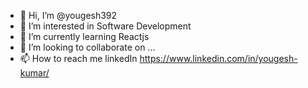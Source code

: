 - 👋 Hi, I’m @yougesh392
- 👀 I’m interested in Software Development  
- 🌱 I’m currently learning Reactjs
- 💞️ I’m looking to collaborate on ...
- 📫 How to reach me linkedIn https://www.linkedin.com/in/yougesh-kumar/

<!---
yougesh392/yougesh392 is a ✨ special ✨ repository because its `README.md` (this file) appears on your GitHub profile.
You can click the Preview link to take a look at your changes.
--->
